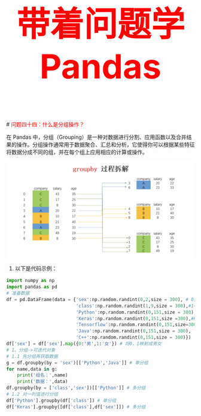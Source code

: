 



<p style="font-size: 90px;font-weight: bold;text-align: center;color: red;">带着问题学Pandas</p>
# <font color='red'>问题四十四：什么是分组操作？</font>

在 Pandas 中，分组（Grouping）是一种对数据进行分割、应用函数以及合并结果的操作。分组操作通常用于数据聚合、汇总和分析，它使得你可以根据某些特征将数据分成不同的组，并在每个组上应用相应的计算或操作。 

![](./images/groupby.png)

1. 以下是代码示例：

```python
import numpy as np
import pandas as pd
# 准备数据
df = pd.DataFrame(data = {'sex':np.random.randint(0,2,size = 300), # 0男，1女
                          'class':np.random.randint(1,9,size = 300),#1~8八个班
                          'Python':np.random.randint(0,151,size = 300),#Python成绩
                          'Keras':np.random.randint(0,151,size =300),#Keras成绩
                          'Tensorflow':np.random.randint(0,151,size=300),
                          'Java':np.random.randint(0,151,size = 300),
                          'C++':np.random.randint(0,151,size = 300)})
df['sex'] = df['sex'].map({0:'男',1:'女'}) # 将0，1映射成男女
# 1、分组->可迭代对象
# 1.1 先分组再获取数据
g = df.groupby(by = 'sex')[['Python','Java']] # 单分组
for name,data in g:
    print('组名：',name)
    print('数据：',data)
df.groupby(by = ['class','sex'])[['Python']] # 多分组
# 1.2 对一列值进行分组
df['Python'].groupby(df['class']) # 单分组
df['Keras'].groupby([df['class'],df['sex']]) # 多分组
```
